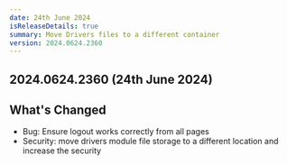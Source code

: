 ```yaml
---
date: 24th June 2024
isReleaseDetails: true
summary: Move Drivers files to a different container
version: 2024.0624.2360 
---
```

## 2024.0624.2360 (24th June 2024)
## What's Changed

* Bug: Ensure logout works correctly from all pages
* Security: move drivers module file storage to a different location and increase the security
